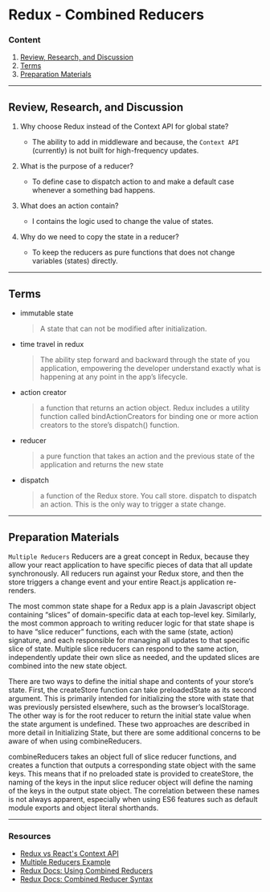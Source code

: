 # Redux - Combined Reducers

### Content

1. [Review, Research, and Discussion](#review-research-and-discussion)
1. [Terms](#terms)
1. [Preparation Materials](#preparation-materials)

---

## Review, Research, and Discussion

1. Why choose Redux instead of the Context API for global state?

   - The ability to add in middleware and because, the `Context API` (currently) is not built for high-frequency updates.

2. What is the purpose of a reducer?

   - To define case to dispatch action to and make a default case whenever a something bad happens.

3. What does an action contain?

   - I contains the logic used to change the value of states.

4. Why do we need to copy the state in a reducer?
   - To keep the reducers as pure functions that does not change variables (states) directly.

---

## Terms

- immutable state
  > A state that can not be modified after initialization.
- time travel in redux
  > The ability step forward and backward through the state of you application, empowering the developer understand exactly what is happening at any point in the app’s lifecycle.
- action creator
  > a function that returns an action object. Redux includes a utility function called bindActionCreators for binding one or more action creators to the store’s dispatch() function.
- reducer
  > a pure function that takes an action and the previous state of the application and returns the new state
- dispatch
  > a function of the Redux store. You call store. dispatch to dispatch an action. This is the only way to trigger a state change.

---

## Preparation Materials

`Multiple Reducers` Reducers are a great concept in Redux, because they allow your react application to have specific pieces of data that all update synchronously. All reducers run against your Redux store, and then the store triggers a change event and your entire React.js application re-renders.

The most common state shape for a Redux app is a plain Javascript object containing “slices” of domain-specific data at each top-level key. Similarly, the most common approach to writing reducer logic for that state shape is to have “slice reducer” functions, each with the same (state, action) signature, and each responsible for managing all updates to that specific slice of state. Multiple slice reducers can respond to the same action, independently update their own slice as needed, and the updated slices are combined into the new state object.

There are two ways to define the initial shape and contents of your store’s state. First, the createStore function can take preloadedState as its second argument. This is primarily intended for initializing the store with state that was previously persisted elsewhere, such as the browser’s localStorage. The other way is for the root reducer to return the initial state value when the state argument is undefined. These two approaches are described in more detail in Initializing State, but there are some additional concerns to be aware of when using combineReducers.

combineReducers takes an object full of slice reducer functions, and creates a function that outputs a corresponding state object with the same keys. This means that if no preloaded state is provided to createStore, the naming of the keys in the input slice reducer object will define the naming of the keys in the output state object. The correlation between these names is not always apparent, especially when using ES6 features such as default module exports and object literal shorthands.

---

### Resources

- [Redux vs React's Context API](https://academind.com/tutorials/reactjs-redux-vs-context-api/)
- [Multiple Reducers Example](https://www.youtube.com/watch?v=gBER4Or86hE)
- [Redux Docs: Using Combined Reducers](https://redux.js.org/usage/structuring-reducers/using-combinereducers/)
- [Redux Docs: Combined Reducer Syntax](https://redux.js.org/api/combinereducers/)
